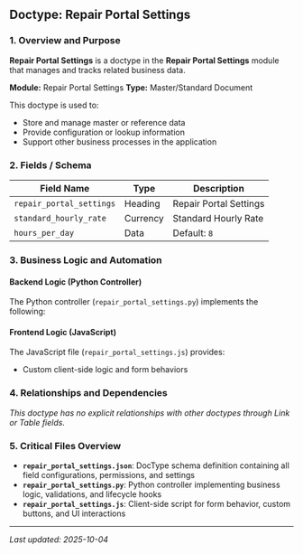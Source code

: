 ## Doctype: Repair Portal Settings

### 1. Overview and Purpose

**Repair Portal Settings** is a doctype in the **Repair Portal Settings** module that manages and tracks related business data.

**Module:** Repair Portal Settings
**Type:** Master/Standard Document

This doctype is used to:
- Store and manage master or reference data
- Provide configuration or lookup information
- Support other business processes in the application

### 2. Fields / Schema

| Field Name | Type | Description |
|------------|------|-------------|
| `repair_portal_settings` | Heading | Repair Portal Settings |
| `standard_hourly_rate` | Currency | Standard Hourly Rate |
| `hours_per_day` | Data | Default: `8` |

### 3. Business Logic and Automation

#### Backend Logic (Python Controller)

The Python controller (`repair_portal_settings.py`) implements the following:

#### Frontend Logic (JavaScript)

The JavaScript file (`repair_portal_settings.js`) provides:

- Custom client-side logic and form behaviors

### 4. Relationships and Dependencies

*This doctype has no explicit relationships with other doctypes through Link or Table fields.*

### 5. Critical Files Overview

- **`repair_portal_settings.json`**: DocType schema definition containing all field configurations, permissions, and settings
- **`repair_portal_settings.py`**: Python controller implementing business logic, validations, and lifecycle hooks
- **`repair_portal_settings.js`**: Client-side script for form behavior, custom buttons, and UI interactions

---

*Last updated: 2025-10-04*
